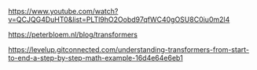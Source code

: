 
https://www.youtube.com/watch?v=QCJQG4DuHT0&list=PLTl9hO2Oobd97qfWC40gOSU8C0iu0m2l4

https://peterbloem.nl/blog/transformers

https://levelup.gitconnected.com/understanding-transformers-from-start-to-end-a-step-by-step-math-example-16d4e64e6eb1
